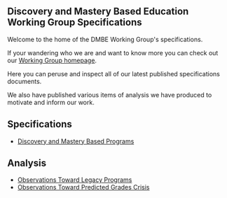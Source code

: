 Discovery and Mastery Based Education Working Group Specifications
------------------------------------------------------------------

Welcome to the home of the DMBE Working Group's specifications.

If your wandering who we are and want to know more you can check out our [Working Group homepage](https://discovery-and-mastery-working-group.github.io/).

Here you can peruse and inspect all of our latest published specifications documents.

We also have published various items of analysis we have produced to motivate and inform our work.

Specifications
--------------

- [Discovery and Mastery Based Programs](specs/discovery-and-mastery-based-programs.md)

Analysis
--------

- [Observations Toward Legacy Programs](analysis/observations-toward-legacy-programs.md)
- [Observations Toward Predicted Grades Crisis](analysis/observations-toward-predicted-grades-crisis.md)

